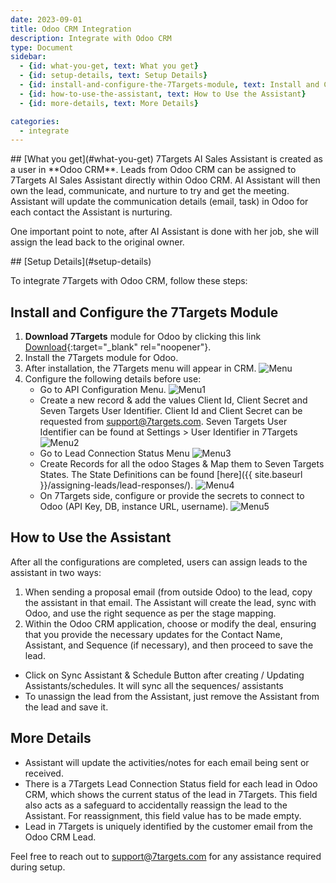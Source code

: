```yaml
---
date: 2023-09-01
title: Odoo CRM Integration
description: Integrate with Odoo CRM
type: Document
sidebar:
  - {id: what-you-get, text: What you get}
  - {id: setup-details, text: Setup Details}
  - {id: install-and-configure-the-7Targets-module, text: Install and Configure the 7Targets Module}
  - {id: how-to-use-the-assistant, text: How to Use the Assistant}
  - {id: more-details, text: More Details}

categories:
  - integrate
---
```


<a name="what-you-get"/>
## [What you get](#what-you-get)
7Targets AI Sales Assistant is created as a user in **Odoo CRM**.
Leads from Odoo CRM can be assigned to 7Targets AI Sales Assistant directly within Odoo CRM. AI Assistant will then own the lead, communicate, and nurture to try and get the meeting. Assistant will update the communication details (email, task) in Odoo for each contact the Assistant is nurturing.

One important point to note, after AI Assistant is done with her job, she will assign the lead back to the original owner.

<a name="setup-details"/>
## [Setup Details](#setup-details)

To integrate 7Targets with Odoo CRM, follow these steps:

## Install and Configure the 7Targets Module

1. **Download 7Targets** module for Odoo by clicking this link [Download](https://apps.odoo.com/apps/modules/15.0/seven_targets/ ){:target="_blank" rel="noopener"}.
2. Install the 7Targets module for Odoo.
3. After installation, the 7Targets menu will appear in CRM.
![Menu](../../images/odoo1.jpeg)
4. Configure the following details before use:
    - Go to API Configuration Menu. 
    ![Menu1](../../images/odoo2.jpeg)
    - Create a new record & add the values Client Id, Client Secret and Seven Targets User Identifier. Client Id and Client Secret can be requested from support@7targets.com. Seven Targets User Identifier can be found at Settings > User Identifier in 7Targets
    ![Menu2](../../images/odoo3.jpeg)
    - Go to Lead Connection Status Menu 
    ![Menu3](../../images/odoo4.jpeg)
    - Create Records for all the odoo Stages & Map them to Seven Targets States. The State Definitions can be found [here]({{ site.baseurl }}/assigning-leads/lead-responses/).
    ![Menu4](../../images/odoo5.jpeg)
    - On 7Targets side, configure or provide the secrets to connect to Odoo (API Key, DB, instance URL, username).
    ![Menu5](../../images/odoo7.jpeg)

## How to Use the Assistant
After all the configurations are completed, users can assign leads to the assistant in two ways:
1. When sending a proposal email (from outside Odoo) to the lead, copy the assistant in that email. The Assistant will create the lead, sync with Odoo, and use the right sequence as per the stage mapping.
2. Within the Odoo CRM application, choose or modify the deal, ensuring that you provide the necessary updates for the Contact Name, Assistant, and Sequence (if necessary), and then proceed to save the lead.

- Click on Sync Assistant & Schedule Button after creating / Updating Assistants/schedules. It will sync all the sequences/ assistants
- To unassign the lead from the Assistant, just remove the Assistant from the lead and save it.

## More Details
   - Assistant will update the activities/notes for each email being sent or received.
   - There is a 7Targets Lead Connection Status field for each lead in Odoo CRM, which shows the current status of the lead in 7Targets. This field also acts as a safeguard to accidentally reassign the lead to the Assistant. For reassignment, this field value has to be made empty.
   - Lead in 7Targets is uniquely identified by the customer email from the Odoo CRM Lead.
   

Feel free to reach out to support@7targets.com for any assistance required during setup.
